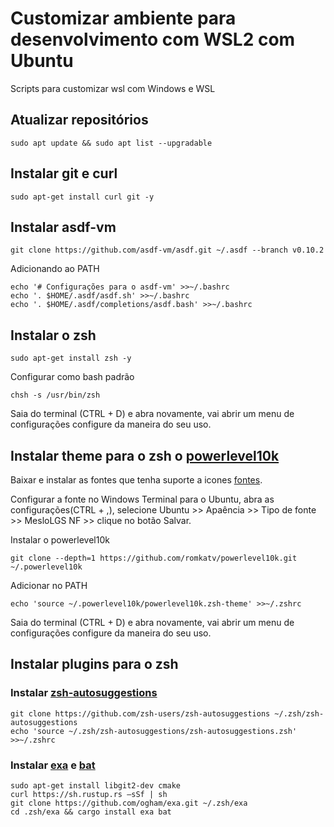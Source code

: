 # Customizar ambiente para desenvolvimento com WSL2 com Ubuntu
Scripts para customizar wsl com Windows e WSL

## Atualizar repositórios 
```
sudo apt update && sudo apt list --upgradable
```

## Instalar git e curl
```
sudo apt-get install curl git -y
```

## Instalar asdf-vm
```
git clone https://github.com/asdf-vm/asdf.git ~/.asdf --branch v0.10.2
```

Adicionando ao PATH 
```
echo '# Configurações para o asdf-vm' >>~/.bashrc
echo '. $HOME/.asdf/asdf.sh' >>~/.bashrc
echo '. $HOME/.asdf/completions/asdf.bash' >>~/.bashrc
```

## Instalar o zsh
```
sudo apt-get install zsh -y
```

Configurar como bash padrão
```
chsh -s /usr/bin/zsh
```

Saia do terminal (CTRL + D) e abra novamente, vai abrir um menu de configurações configure da maneira do seu uso.

## Instalar theme para o zsh o [powerlevel10k](https://github.com/romkatv/powerlevel10k)
Baixar e instalar as fontes que tenha suporte a icones [fontes](https://github.com/romkatv/powerlevel10k#meslo-nerd-font-patched-for-powerlevel10k).

Configurar a fonte no Windows Terminal para o Ubuntu, abra as configurações(CTRL + ,), selecione Ubuntu >> Apaência >> Tipo de fonte >> MesloLGS NF >> clique no  botão Salvar.

Instalar o powerlevel10k
```
git clone --depth=1 https://github.com/romkatv/powerlevel10k.git ~/.powerlevel10k
```

Adicionar no PATH
```
echo 'source ~/.powerlevel10k/powerlevel10k.zsh-theme' >>~/.zshrc
```

Saia do terminal (CTRL + D) e abra novamente, vai abrir um menu de configurações configure da maneira do seu uso.

## Instalar plugins para o zsh
### Instalar [zsh-autosuggestions](https://github.com/zsh-users/zsh-autosuggestions)
```
git clone https://github.com/zsh-users/zsh-autosuggestions ~/.zsh/zsh-autosuggestions
echo 'source ~/.zsh/zsh-autosuggestions/zsh-autosuggestions.zsh' >>~/.zshrc
```

### Instalar [exa](https://github.com/ogham/exa) e [bat](https://github.com/sharkdp/bat)
```
sudo apt-get install libgit2-dev cmake
curl https://sh.rustup.rs –sSf | sh
git clone https://github.com/ogham/exa.git ~/.zsh/exa
cd .zsh/exa && cargo install exa bat
```
